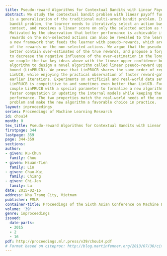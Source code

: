 ```yaml
---
title: Pseudo-reward Algorithms for Contextual Bandits with Linear Payoff Functions
abstract: We study the contextual bandit problem with linear payoff functions, which
  is a generalization of the traditional multi-armed bandit problem. In the contextual
  bandit problem, the learner needs to iteratively select an action based on an observed
  context, and receives a linear score on only the selected action as the reward feedback.
  Motivated by the observation that better performance is achievable if the other
  rewards on the non-selected actions can also be revealed to the learner, we propose
  a new framework that feeds the learner with pseudo-rewards, which are estimates
  of the rewards on the non-selected actions. We argue that the pseudo-rewards should
  better contain over-estimates of the true rewards, and propose a forgetting mechanism
  to decrease the negative influence of the over-estimation in the long run. Then,
  we couple the two key ideas above with the linear upper confidence bound (LinUCB)
  algorithm to design a novel algorithm called linear pseudo-reward upper confidence
  bound (LinPRUCB). We prove that LinPRUCB shares the same order of regret bound to
  LinUCB, while enjoying the practical observation of faster reward-gathering in the
  earlier iterations. Experiments on artificial and real-world data sets justify that
  LinPRUCB is competitive to and sometimes even better than LinUCB. Furthermore, we
  couple LinPRUCB with a special parameter to formalize a new algorithm that yields
  faster computation in updating the internal models while keeping the promising practical
  performance. The two properties match the real-world needs of the contextual bandit
  problem and make the new algorithm a favorable choice in practice.
layout: inproceedings
series: Proceedings of Machine Learning Research
id: chou14
month: 0
tex_title: Pseudo-reward Algorithms for Contextual Bandits with Linear Payoff Functions
firstpage: 344
lastpage: 359
page: 344-359
sections: 
author:
- given: Ku-Chun
  family: Chou
- given: Hsuan-Tien
  family: Lin
- given: Chao-Kai
  family: Chiang
- given: Chi-Jen
  family: Lu
date: 2015-02-16
address: Nha Trang City, Vietnam
publisher: PMLR
container-title: Proceedings of the Sixth Asian Conference on Machine Learning
volume: '39'
genre: inproceedings
issued:
  date-parts:
  - 2015
  - 2
  - 16
pdf: http://proceedings.mlr.press/v39/chou14.pdf
# Format based on citeproc: http://blog.martinfenner.org/2013/07/30/citeproc-yaml-for-bibliographies/
---
```

